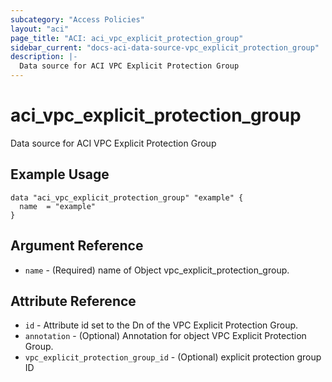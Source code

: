 ```yaml
---
subcategory: "Access Policies"
layout: "aci"
page_title: "ACI: aci_vpc_explicit_protection_group"
sidebar_current: "docs-aci-data-source-vpc_explicit_protection_group"
description: |-
  Data source for ACI VPC Explicit Protection Group
---
```


# aci_vpc_explicit_protection_group

Data source for ACI VPC Explicit Protection Group

## Example Usage

```hcl
data "aci_vpc_explicit_protection_group" "example" {
  name  = "example"
}
```

## Argument Reference

- `name` - (Required) name of Object vpc_explicit_protection_group.

## Attribute Reference

- `id` - Attribute id set to the Dn of the VPC Explicit Protection Group.
- `annotation` - (Optional) Annotation for object VPC Explicit Protection Group.
- `vpc_explicit_protection_group_id` - (Optional) explicit protection group ID

